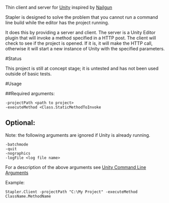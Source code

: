 Thin client and server for [Unity](http://unity3d.com) inspired by [Nailgun](http://www.martiansoftware.com/nailgun/)

Stapler is designed to solve the problem that you cannot run a command line build while the editor has the project running.

It does this by providing a server and client. The server is a Unity Editor plugin that will invoke a method specified in a HTTP post. 
The client will check to see if the project is opened. If it is, it will make the HTTP call, otherwise it will start a new instance of Unity with the specified parameters. 

#Status

This project is still at concept stage; it is untested and has not been used outside of basic tests.

#Usage

##Required arguments:
```
-projectPath <path to project>
-executeMethod <Class.StaticMethodToInvoke
```
## Optional:

Note: the following arguments are ignored if Unity is already running. 
```
-batchmode
-quit
-nographics
-logFile <log file name>
```

For a description of the above arguments see [Unity Command Line Arguments](http://docs.unity3d.com/Manual/CommandLineArguments.html)

Example: 

`Stapler.Client -projectPath "C:\My Project" -executeMethod ClassName.MethodName`


